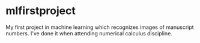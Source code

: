 # mlfirstproject
My first project in machine learning which recognizes images of manuscript numbers. I've done it when attending numerical calculus discipline.
